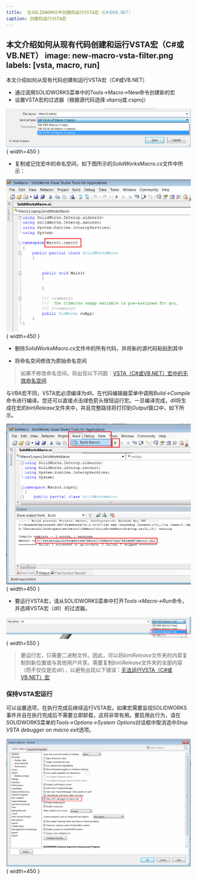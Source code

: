 ```yaml
---
title:  在SOLIDWORKS中创建和运行VSTA宏（C#和VB.NET）
caption: 创建和运行VSTA宏
---
```

 本文介绍如何从现有代码创建和运行VSTA宏（C#或VB.NET）
image: new-macro-vsta-filter.png
labels: [vsta, macro, run]
---
本文介绍如何从现有代码创建和运行VSTA宏（C#或VB.NET）

* 通过调用SOLIDWORKS菜单中的Tools->Macro->New命令创建新的宏
* 设置VSTA宏的过滤器（根据源代码选择.vbproj或.csproj）

![过滤VSTA宏](new-macro-vsta-filter.png){ width=450 }

* 复制或记住宏中的命名空间，如下图所示的*SolidWorksMacro.cs*文件中所示：

![VSTA宏的命名空间](vsta-macro-namespace.png){ width=450 }

* 删除*SolidWorksMacro.cs*文件中的所有代码，并将新的源代码粘贴到其中

* 将命名空间修改为原始命名空间

> 如果不修改命名空间，将出现以下问题：[VSTA（C#或VB.NET）宏中的无效命名空间](/docs/codestack/solidworks-api/troubleshooting/macros/vsta-invalid-namespace/)

与VBA宏不同，VSTA宏必须编译为dll。在代码编辑器菜单中调用*Build->Compile*命令进行编译。您还可以直接点击绿色箭头按钮运行宏。一旦编译完成，dll将生成在宏的*bin\Release*文件夹中，并且完整路径将打印到*Output*窗口中，如下所示。

![编译VSTA宏](compile-vsta-macro.png){ width=450 }

* 要运行VSTA宏，请从SOLIDWORKS菜单中打开*Tools->Macro->Run*命令，并选择VSTA宏（dll）的过滤器。

![运行时设置VSTA宏的过滤器](run-vsta-macro.png){ width=550 }

> 要运行宏，只需要二进制文件。因此，可以将*bin\Release*文件夹的内容复制到新位置或与其他用户共享。需要复制*bin\Release*文件夹的全部内容（而不仅仅是宏dll），以避免出现以下错误：[无法运行VSTA（C#或VB.NET）宏](/docs/codestack/solidworks-api/troubleshooting/macros/run-vsta-macro-error/)

### 保持VSTA宏运行

可以设置选项，在执行完成后继续运行VSTA宏。如果宏需要监视SOLIDWORKS事件并且在执行完成后不需要立即卸载，这将非常有用。要启用此行为，请在SOLIDWORKS菜单的*Tools->Options->System Options*对话框中取消选中*Stop VSTA debugger on macro exit*选项。

![保持VSTA宏运行的选项](system-options-stop-vsta-debugger.png){ width=450 }